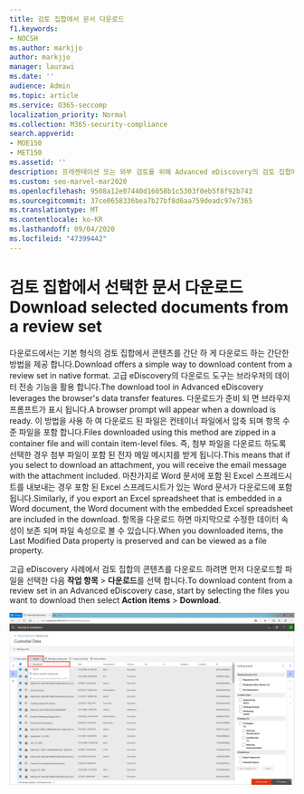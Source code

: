 ```yaml
---
title: 검토 집합에서 문서 다운로드
f1.keywords:
- NOCSH
ms.author: markjjo
author: markjjo
manager: laurawi
ms.date: ''
audience: Admin
ms.topic: article
ms.service: O365-seccomp
localization_priority: Normal
ms.collection: M365-security-compliance
search.appverid:
- MOE150
- MET150
ms.assetid: ''
description: 프레젠테이션 또는 외부 검토를 위해 Advanced eDiscovery의 검토 집합에서 콘텐츠를 선택 하 고 다운로드 하는 방법에 대해 알아봅니다.
ms.custom: seo-marvel-mar2020
ms.openlocfilehash: 9508a12e07440d16058b1c5303f0eb5f8f92b743
ms.sourcegitcommit: 37ce0658336bea7b27bf8d6aa759deadc97e7365
ms.translationtype: MT
ms.contentlocale: ko-KR
ms.lasthandoff: 09/04/2020
ms.locfileid: "47399442"
---
```

# <a name="download-selected-documents-from-a-review-set"></a><span data-ttu-id="788fb-103">검토 집합에서 선택한 문서 다운로드</span><span class="sxs-lookup"><span data-stu-id="788fb-103">Download selected documents from a review set</span></span>

<span data-ttu-id="788fb-104">다운로드에서는 기본 형식의 검토 집합에서 콘텐츠를 간단 하 게 다운로드 하는 간단한 방법을 제공 합니다.</span><span class="sxs-lookup"><span data-stu-id="788fb-104">Download offers a simple way to download content from a review set in native format.</span></span> <span data-ttu-id="788fb-105">고급 eDiscovery의 다운로드 도구는 브라우저의 데이터 전송 기능을 활용 합니다.</span><span class="sxs-lookup"><span data-stu-id="788fb-105">The download tool in Advanced eDiscovery leverages the browser's data transfer features.</span></span> <span data-ttu-id="788fb-106">다운로드가 준비 되 면 브라우저 프롬프트가 표시 됩니다.</span><span class="sxs-lookup"><span data-stu-id="788fb-106">A browser prompt will appear when a download is ready.</span></span> <span data-ttu-id="788fb-107">이 방법을 사용 하 여 다운로드 된 파일은 컨테이너 파일에서 압축 되며 항목 수준 파일을 포함 합니다.</span><span class="sxs-lookup"><span data-stu-id="788fb-107">Files downloaded using this method are zipped in a container file and will contain item-level files.</span></span> <span data-ttu-id="788fb-108">즉, 첨부 파일을 다운로드 하도록 선택한 경우 첨부 파일이 포함 된 전자 메일 메시지를 받게 됩니다.</span><span class="sxs-lookup"><span data-stu-id="788fb-108">This means that if you select to download an attachment, you will receive the email message with the attachment included.</span></span> <span data-ttu-id="788fb-109">마찬가지로 Word 문서에 포함 된 Excel 스프레드시트를 내보내는 경우 포함 된 Excel 스프레드시트가 있는 Word 문서가 다운로드에 포함 됩니다.</span><span class="sxs-lookup"><span data-stu-id="788fb-109">Similarly, if you export an Excel spreadsheet that is embedded in a Word document, the Word document with the embedded Excel spreadsheet are included in the download.</span></span> <span data-ttu-id="788fb-110">항목을 다운로드 하면 마지막으로 수정한 데이터 속성이 보존 되며 파일 속성으로 볼 수 있습니다.</span><span class="sxs-lookup"><span data-stu-id="788fb-110">When you downloaded items, the Last Modified Data property is preserved and can be viewed as a file property.</span></span>

<span data-ttu-id="788fb-111">고급 eDiscovery 사례에서 검토 집합의 콘텐츠를 다운로드 하려면 먼저 다운로드할 파일을 선택한 다음 **작업 항목**  >  **다운로드**를 선택 합니다.</span><span class="sxs-lookup"><span data-stu-id="788fb-111">To download content from a review set in an Advanced eDiscovery case, start by selecting the files you want to download then select **Action items** > **Download**.</span></span>

![Advanced eDiscovery 검토 설정의 다운로드 작업](../media/eDiscoDownload.png)
